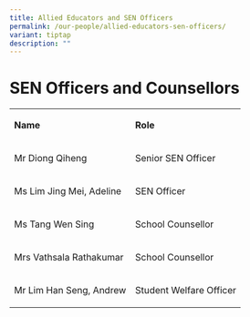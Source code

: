 ```yaml
---
title: Allied Educators and SEN Officers
permalink: /our-people/allied-educators-sen-officers/
variant: tiptap
description: ""
---
```

<h1>SEN Officers and Counsellors</h1><table><tbody><tr><td rowspan="1" colspan="1"><p><strong>Name</strong></p></td><td rowspan="1" colspan="1"><p><strong>Role</strong></p></td></tr><tr><td rowspan="1" colspan="1"><p>Mr Diong Qiheng</p></td><td rowspan="1" colspan="1"><p>Senior SEN Officer</p></td></tr><tr><td rowspan="1" colspan="1"><p>Ms Lim Jing Mei, Adeline</p></td><td rowspan="1" colspan="1"><p>SEN Officer</p></td></tr><tr><td rowspan="1" colspan="1"><p>Ms Tang Wen Sing</p></td><td rowspan="1" colspan="1"><p>School Counsellor</p></td></tr><tr><td rowspan="1" colspan="1"><p>Mrs Vathsala Rathakumar</p></td><td rowspan="1" colspan="1"><p>School Counsellor</p></td></tr><tr><td rowspan="1" colspan="1"><p>Mr Lim Han Seng, Andrew</p></td><td rowspan="1" colspan="1"><p>Student Welfare Officer</p></td></tr></tbody></table><p></p>
